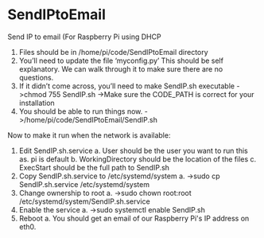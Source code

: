 # SendIPtoEmail
Send IP to email (For Raspberry Pi using DHCP

1. Files should be in /home/pi/code/SendIPtoEmail directory
2. You’ll need to update the file ‘myconfig.py’
                This should be self explanatory.  We can walk through it to make sure there are no questions.
3. If it didn’t come across, you’ll need to make SendIP.sh executable
                ->chmod 755 SendIP.sh
                ->Make sure the CODE_PATH is correct for your installation
4. You should be able to run things now.
                ->/home/pi/code/SendIPtoEmail/SendIP.sh

Now to make it run when the network is available:

1.	Edit SendIP.sh.service
  a. User should be the user you want to run this as.  pi is default
  b. WorkingDirectory should be the location of the files
  c. ExecStart should be the full path to SendIP.sh
2.  Copy SendIP.sh.service to /etc/systemd/system
  a.	->sudo cp SendIP.sh.service /etc/systemd/system
3.	Change ownership to root
  a.	->sudo chown root:root /etc/systemd/system/SendIP.sh.service
4.	Enable the service
  a.	->sudo systemctl enable SendIP.sh
5.	Reboot
  a. You should get an email of our Raspberry Pi's IP address on eth0.  
